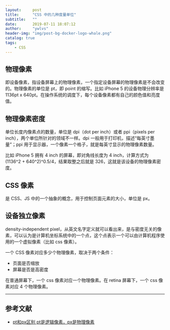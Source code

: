 ```yaml
---
layout:     post
title:      "CSS 中的几种度量单位"
subtitle:   ""
date:       2019-07-11 18:07:12
author:     "ywlvs"
header-img: "img/post-bg-docker-logo-whale.png"
catalog: true
tags:
    - CSS
---
```


## 物理像素

即设备像素，指设备屏幕上的物理像素，一个指定设备屏幕的物理像素是不会改变的。物理像素的单位是 pt，即 point 的缩写。比如 iPhone 5 的设备物理分辨率是 1136pt x 640pt。在操作系统的调度下，每个设备像素都有自己的颜色值和亮度值。

## 物理像素密度

单位长度内像素点的数量，单位是 dpi（dot per inch）或者 ppi（pixels per inch），两个单位所针对的领域不一样。dpi 一般用于打印机，描述“每英寸墨量”；ppi 用于显示器，一个像素一个格子，就是每英寸显示的物理像素数量。

比如 iPhone 5 拥有 4 inch 的屏幕，即对角线长度为 4 inch，计算方式为 (1136^2 + 640^2)^0.5/4，结果取整之后就是 326，这就是该设备的物理像素密度。

## CSS 像素

是 CSS、JS 中的一个抽象的概念，用于控制页面元素的大小，单位是 px。

## 设备独立像素

density-independent pixel，从英文名字定义就可以看出来，是与密度无关的像素，可以认为是计算机坐标系统中的一个点，这个点表示一个可以由计算机程序使用的一个虚拟像素（比如 css 像素）。

一个 CSS 像素对应多少个物理像素，取决于两个条件：

+ 页面是否缩放
+ 屏幕是否是高密度

在普通屏幕下，一个 css 像素对应一个物理像素。在 retina 屏幕下，一个 css 像素对应 4 个物理像素。

---

## 参考文献

+ [pt和px区别 pt是逻辑像素，px是物理像素](https://www.bbsmax.com/A/o75Nn9MP5W/)
